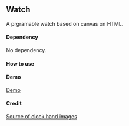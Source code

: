 ## Watch

A prgramable watch based on canvas on HTML.

#### Dependency

No dependency.

#### How to use

#### Demo

[Demo](https://maxium0526.github.io/watch/index.html)

#### Credit

[Source of clock hand images](http://www.anniemation.com/textures/gears-and-bits/gears-and-bits.html)

